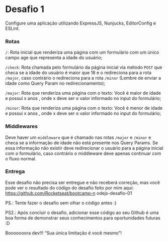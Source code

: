 # Desafio 1
Configure uma aplicação utilizando ExpressJS, Nunjucks, EditorConfig e ESLint.

### Rotas
`/`: Rota inicial que renderiza uma página com um formulário com um único campo age
que representa a idade do usuário;

`/check`: Rota chamada pelo formulário da página inicial via método `POST` que checa se a
idade do usuário é maior que 18 e o redireciona para a rota `/major`, caso contrário o
redireciona para a rota `/minor` (Lembre de enviar a idade como Query Param no
redirecionamento);

`/major`: Rota que renderiza uma página com o texto: Você é maior de idade e
possui x anos , onde x deve ser o valor informado no input do formulário;

`/minor`: Rota que renderiza uma página com o texto: Você é menor de idade e
possui x anos , onde x deve ser o valor informado no input do formulário;

### Middlewares
Deve haver um `middleware` que é chamado nas rotas `/major` e `/minor` e checa se a
informação de idade não está presente nos Query Params. Se essa informação não existir deve
redirecionar o usuário para a página inicial com o formulário, caso contrário o middleware deve
apenas continuar com o fluxo normal.

### Entrega
Esse desafio não precisa ser entregue e não receberá correção, mas você pode ver o
resultado do código do desafio feito por mim aqui: https://github.com/Rocketseat/bootcamp-n
odejs-desafio-01

PS.: Tente fazer o desafio sem olhar o código antes :)

PS2.: Após concluir o desafio, adicionar esse código ao seu Github é uma boa forma de demonstrar
seus conhecimentos para oportunidades futuras :D

Booooooora dev!!!
“Sua única limitação é você mesmo”!
